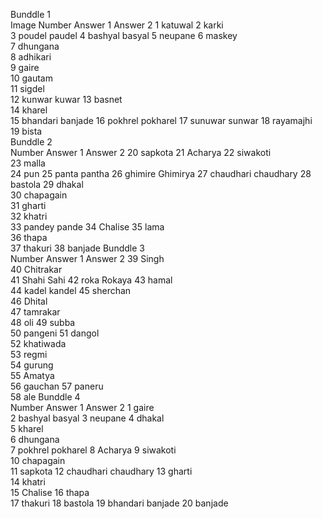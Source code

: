 Bunddle 1		
Image Number	Answer 1	Answer 2
1	katuwal	
2	karki	
3	poudel	paudel
4	bashyal	basyal
5	neupane	
6	maskey	
7	dhungana	
8	adhikari	
9	gaire	
10	gautam	
11	sigdel	
12	kunwar	kuwar
13	basnet	
14	kharel	
15	bhandari	banjade
16	pokhrel	pokharel
17	sunuwar	sunwar
18	rayamajhi	
19	bista	
Bunddle 2 		
 Number	Answer 1	Answer 2
20	sapkota	
21	Acharya	
22	siwakoti	
23	malla	
24	pun	
25	panta	pantha
26	ghimire	Ghimirya
27	chaudhari	chaudhary
28	bastola	
29	dhakal	
30	chapagain	
31	gharti	
32	khatri	
33	pandey	pande
34	Chalise	
35	lama	
36	thapa	
37	thakuri	
38	banjade	
Bunddle 3		
 Number	Answer 1	Answer 2
39	Singh	
40	Chitrakar	
41	Shahi	Sahi
42	roka	Rokaya
43	hamal	
44	kadel	kandel
45	sherchan	
46	Dhital	
47	tamrakar	
48	oli	
49	subba	
50	pangeni	
51	dangol	
52	khatiwada	
53	regmi	
54	gurung	
55	Amatya	
56	gauchan	
57	paneru	
58	ale	
Bunddle 4		
 Number	Answer 1	Answer 2
1	gaire	
2	bashyal	basyal
3	neupane	
4	dhakal	
5	kharel	
6	dhungana	
7	pokhrel	pokharel
8	Acharya	
9	siwakoti	
10	chapagain	
11	sapkota	
12	chaudhari	chaudhary
13	gharti	
14	khatri	
15	Chalise	
16	thapa	
17	thakuri	
18	bastola	
19	bhandari	banjade
20	banjade	

